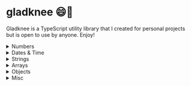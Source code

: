 # gladknee 😄🦵

Gladknee is a TypeScript utility library that I created for personal projects but is open to use by anyone. Enjoy!

<details>
<summary>Numbers</summary><br>
<details>
<summary>&nbsp;&nbsp;toFixedNumber</summary>

### **float(n: number, decimalPlaces?: number): number**

Returns a number limited to a specific numner of decimal places as a number (not a string)
<br><br>
Example:

```
toFixedNumber(4.24398, 3)
// 4.244
```

</details>
<details>
<summary>&nbsp;&nbsp;clamp</summary>

### **clamp(n: number, min: number: max: number): number**

Enforces a minimum and/or maximum limit on a number and returns the number or the enforced limit
<br><br>
Example:

```
clamp(15, 3, 12)
// 12

clamp(15, 16, 20)
// 16
```

</details>
<details>
<summary>&nbsp;&nbsp;toDoubleDigit</summary>

### **toDoubleDigit(n: number): string**

Returns a provided single digit number with a leading zero as a string
<br><br>
Example:

```
toDoubleDigit(9)
// "09"
```

</details>
<details>
<summary>&nbsp;&nbsp;ordinal</summary>

### **ordinal(n: number): string**

Returns a string of the provided number with the ordinal suffix added
<br><br>
Example:

```
ordinal(4)
// "4th"
```

</details>
<details>
<summary>&nbsp;&nbsp;getRange</summary>

### **getRange(start: number, end: number) : number[]**

Returns an array of numbers, starting from the provided start number and ending with provided end number
<br><br>
Example:

```
getRange(5,10)
// [5, 6, 7, 8, 9, 10]
```

</details>
<br>
</details>
<details>
<summary>Dates & Time</summary><br>
<details>
<summary>&nbsp;&nbsp;getAmountOfTimeFromSeconds</summary>

### **getAmountOfTimeFromSeconds(seconds: number): TimeOutput**

Returns an object with calculated years, months, weeks, days, hours, minutes and seconds from seconds provided
<br><br>

```
interface TimeOutput {
  years: number
  months: number
  weeks: number
  days: number
  hours: number
  minutes: number
  seconds: number
}
```

<br><br>
Example:

```
getAmountOfTimeFromSeconds(2000000)
//
 {
    years: 0,
    months: 0,
    weeks: 3,
    days: 2,
    hours: 3,
    minutes: 33,
    seconds: 20
  }
```

</details>
<details>
<summary>&nbsp;&nbsp;timeUntil</summary>

### **timeUntil(date: Date): TimeOutput**

Returns an object with the number of years, months, weeks, days, hours, minutes and seconds until the date provided

</details>
<details>
<summary>&nbsp;&nbsp;getDayName</summary>

### **getDayName(day: number): string | undefined**

Returns the corresponding human readable day name of the integer provided (integer must be 0-6)
<br><br>
Example:

```
getDayName(3)
// "Wednesday"

getDayName(99)
// undefined
```

</details>
<details>
<summary>&nbsp;&nbsp;beginningOfToday</summary>

### **beginningOfToday(): Date**

Returns a Date object with the date of today and time of 00:00:00

</details>
<details>
<summary>&nbsp;&nbsp;endOfToday</summary>

### **endOfToday(): Date**

Returns a Date object with the date of today and time of 23:59:59

</details>
<br>
</details>
<details>
<summary>Strings</summary><br>
<details>
<summary>&nbsp;&nbsp;lowerCaseNoSpaces</summary>

### **lowerCaseNoSpaces(str: string): string**

Returns a string in lowercase form with spaces removed
<br><br>
Example:

```
lowerCaseNoSpaces("Hello World")
// "helloworld"
```

<br>
</details>
<details>
<summary>&nbsp;&nbsp;truncate</summary>

### **truncate(str: string, lengthLimit: number, ending: string ): string**

Returns a string limited to a max length with ... or custom ending
<br><br>
Example:

```
truncate("Hello World!", 4)
// "Hell..."

truncate("Hello World!", 4, "/")
// "Hell/"
```

</details>
<details>
<summary>&nbsp;&nbsp;getRandomString</summary>

### **getRandomString(length: number, includeLetters: boolean, includeNumbers: boolean ): string**

Returns a random string of specified length. Can include letters and/or numbers<br><br>
_Note: includeLetters and includeNumbers both default to true_
<br><br>
Example:

```
getRandomString(10)
// "N3xO1pDs2f"

getRandomString(5, true, false)
// "GjOxa"

getRandomString(5, false, true)
// "39281"
```

</details>
<br>
</details>
<details>
<summary>Arrays</summary><br>
<details>
<summary>&nbsp;&nbsp;drop</summary>

### **drop(arr: T[], n: number): T[]**

Returns the provided array with n items removed from the end, where n is a provided integer
<br><br>
Example:

```
drop([1, 2, 3, 4, 5], 2)
// [1, 2, 3]
```

</details>
<details>
<summary>&nbsp;&nbsp;shuffle</summary>

### **shuffle(arr: T[]): T[]**

Returns the provided array with the items randomly ordered
<br><br>
Example:

```
shuffle([1, 2, 3, 4, 5])
// [3, 5, 1, 4, 2]
```

</details>
<details>
<summary>&nbsp;&nbsp;bubbleSort</summary>

### **bubbleSort(arr: T[]): T[]**

Returns the provided array sorted (ascending) via bubble sort

</details>
<details>
<summary>&nbsp;&nbsp;selectionSort</summary>

### **selectionSort(arr: T[]): T[]**

Returns the provided array sorted (ascending) via selection sort

</details>
<details>
<summary>&nbsp;&nbsp;insertSort</summary>

### **insertSort(arr: T[]): T[]**

Returns the provided array sorted (ascending) via insert sort

</details>
<details>
<summary>&nbsp;&nbsp;removeDuplicates</summary>

### **removeDuplicates(arr: T[]): T[]**

Returns the provided array with duplicates removed
<br><br>
Example:

```
removeDuplicates([1, 2, 1, 1, 2, 5])
// [1, 2, 5]
```

</details>
<details>
<summary>&nbsp;&nbsp;sum</summary>

### **sum(arr: number[]): number**

Returns the sum of an array of numbers
<br><br>
Example:

```
sum([1, 2, 3, 4, 5])
// 15
```

</details>
<details>
<summary>&nbsp;&nbsp;getRollingSum</summary>

### **getRollingSum(arr: number[]): number[]**

Returns an array of the rolling sum of an array, i.e. [1,3,5] returns [1,4,9]
<br><br>
Example:

```
getRollingSum([1,3,5])
// [1, 4, 9]
```

</details>
<br>
</details>
<details>
<summary>Objects</summary><br>
<details>
<summary>&nbsp;&nbsp;sumOfKeyValues</summary>

### **sumOfKeyValues<T extends object, U extends keyof T>(arr: (T & { [K in U]: number })[],key: U): number**

Returns the sum of the values of a specific shared key in an array of objects
<br><br>
Example:

```
const arr = [{ a: 1 }, {a: 2}, {a: 3}]
sumOfKeyValues(arr, "a")
// 6
```

</details>
<details>
<summary>&nbsp;&nbsp;sortByKeyValue</summary>

### **sortObjectsByKeyValue<T extends object, U extends keyof T>(arr: T[], key: U)**

Sort an array of objects by a specific shared key's value
<br><br>
Example:

```
const arr = [{ a: 3 }, {a: 1}, {a: 5}]
sortObjectsByKeyValue(arr, "a")
// [{a: 1}, { a: 3 }, {a: 5}]
```

</details>
<details>
<summary>&nbsp;&nbsp;getKeyValueCounts</summary>

### **getKeyValueCounts<T extends object, U extends keyof T>(arr: T[], key: U, isCaseSensitive?: boolean)**

Returns an object with counts of specifics value of a specific shared key in an array of objects
<br><br>
Example:

```
const arr = [{ suit: "Clubs" }, {suit: "Hearts"}, {suit: "Clubs"}]
getKeyValueCounts(arr, "suit")
// { "Clubs": 2, "Hearts": 1}
```

</details>
<details>
<summary>&nbsp;&nbsp;groupObjectsByKeyValue</summary>

### **groupObjectsByKeyValue<T extends object, U extends keyof T>(arr: T[], key: U)**

Returns an object with arrays of objects that share a specific value of a specific shared key in an array of objects
<br><br>
Example:

```
const arr = [{ suit: "Clubs", value: 2 }, {suit: "Hearts", value: 5}, {suit: "Clubs", value: 10}]
groupObjectsByKeyValue(arr, "suit")
// {
    "Clubs": [{ suit: "Clubs" value: 2}, { suit: "Clubs", value: 10 }],
    "Hearts": [{ suit: "Hearts", value: 5 }]}
```

</details>
<br>
</details>
<details>
<summary>Misc</summary><br>
<details>
<summary>&nbsp;&nbsp;addTimeoutToPromise</summary>

### **addTimeoutToPromise(asyncFunction: () => Promise<unknown>, timeout: number): Promise<unkown>**

Returns a promise that rejects if the original promise takes longer to resolve than a given amount of time (ms)
<br><br>
Note: The promise rejects with the string "TIMED_OUT"
<br>

</details>
<details>
<summary>&nbsp;&nbsp;pause</summary>

### **pause(milliseconds: number): Promise<void>**

Returns a promise that resolves after a given amount of time (ms)
<br>

</details>
<details>
<summary>&nbsp;&nbsp;pipe</summary>

### pipe<T>(...funcs: [firstFunc: GenericFunction<T>,secondFunc: GenericFunction<T>,...otherFuncs: GenericFunction<T>[]]): Function

Returns a function that calls multiple given functions in a specific order
<br><br>
Example:

```
const double = (n: number) => n * 2
const triple = (n: number) => n * 3
const doubleThenTriple = pipe(double,triple)
doubleThenTriple(6)

// 36
```

</details>
<details>
<summary>&nbsp;&nbsp;debounce</summary>

### **debounce(func: Function, ms: number, immediate: boolean): Function**

Returns a debounced version of the function passed. Acccepts custom delay and immediate boolean for leading/trailing
<br>

</details>
<details>
<summary>&nbsp;&nbsp;saveTextToFileInBrowser</summary>

### **saveTextToFileInBrowser(content: string, filename: string)**

Prompts a user in their browser to save provided text to a file on their machine
<br>

</details>
<details>
<summary>&nbsp;&nbsp;saveTextToFileInBrowser</summary>

### **setCookie(cookieName: string, cookieValue: string, expirationInDays: number)**

Sets the vaue of a specific cookie
<br>

</details>
<details>
<summary>&nbsp;&nbsp;saveTextToFileInBrowser</summary>

### **getCookie(cookieName: string)**

Returns the value of a specific cookie
<br>

</details>
</details>
